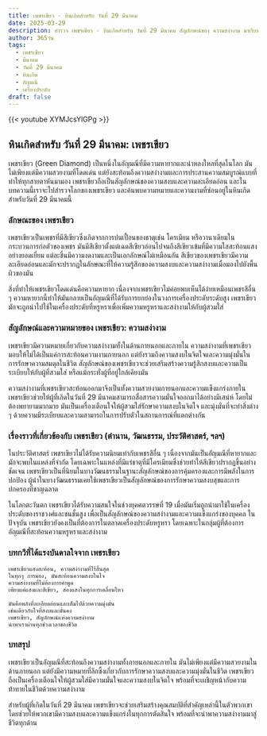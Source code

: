 ```yaml
---
title: เพชรเขียว - หินเกิดสำหรับ วันที่ 29 มีนาคม
date: 2025-03-29
description: สำรวจ เพชรเขียว - หินเกิดสำหรับ วันที่ 29 มีนาคม สัญลักษณ์ของ ความสง่างาม มาเรียนรู้ความหมายลึกซึ้งของหินพิเศษนี้
author: 365วัน
tags:
  - เพชรเขียว
  - มีนาคม
  - วันที่ 29 มีนาคม
  - หินเกิด
  - อัญมณี
  - เครื่องประดับ
draft: false
---
```


{{< youtube XYMJcsYlGPg >}}

## หินเกิดสำหรับ วันที่ 29 มีนาคม: เพชรเขียว

เพชรเขียว (Green Diamond) เป็นหนึ่งในอัญมณีที่มีความหายากและน่าหลงใหลที่สุดในโลก มันไม่เพียงแต่มีความสวยงามที่โดดเด่น แต่ยังสะท้อนถึงความสง่างามและการประสานความสมบูรณ์แบบที่ทำให้ทุกสายตาหันมามอง เพชรเขียวถือเป็นสัญลักษณ์ของความสงบและความละเอียดอ่อน และในบทความนี้เราจะไปสำรวจโลกของเพชรเขียว และค้นพบความหมายและความงามที่ซ่อนอยู่ในหินเกิดสำหรับวันที่ 29 มีนาคมนี้

### ลักษณะของ เพชรเขียว

เพชรเขียวเป็นเพชรที่มีสีเขียวซึ่งเกิดจากการปนเปื้อนของธาตุเช่น โครเมียม หรือวานาเดียมในกระบวนการก่อตัวของเพชร มันมีสีเขียวตั้งแต่เฉดสีเขียวอ่อนไปจนถึงสีเขียวเข้มที่มีความใสสะท้อนแสงอย่างยอดเยี่ยม แต่ละชิ้นมีความงดงามและเป็นเอกลักษณ์ไม่เหมือนกัน สีเขียวของเพชรเขียวมีความละเอียดอ่อนและมักจะปรากฏในลักษณะที่ให้ความรู้สึกของความสงบและความสง่างามเมื่อมองไปยังพื้นผิวของมัน

สิ่งที่ทำให้เพชรเขียวโดดเด่นคือความหายาก เนื่องจากเพชรเขียวไม่ค่อยพบเห็นได้ง่ายเหมือนเพชรสีอื่น ๆ ความหายากนี้ทำให้มันกลายเป็นอัญมณีที่ได้รับการยกย่องในวงการเครื่องประดับระดับสูง เพชรเขียวมักจะถูกนำไปใช้ในเครื่องประดับที่หรูหราเพื่อเพิ่มความหรูหราและสง่างามให้กับผู้สวมใส่

### สัญลักษณ์และความหมายของ เพชรเขียว: ความสง่างาม

เพชรเขียวมีความหมายเกี่ยวกับความสง่างามทั้งในด้านภายนอกและภายใน ความสง่างามที่เพชรเขียวมอบให้ไม่ได้เป็นแค่การสะท้อนความงามภายนอก แต่ยังรวมถึงความสงบในจิตใจและความมุ่งมั่นในการรักษาความสมดุลในชีวิต สัญลักษณ์ของเพชรเขียวจะช่วยเสริมสร้างความรู้สึกสงบและความเป็นระเบียบให้กับผู้ที่สวมใส่ หรือแม้กระทั่งผู้ที่อยู่ใกล้เคียงมัน

ความสง่างามที่เพชรเขียวสะท้อนออกมาจึงเป็นทั้งความสวยงามภายนอกและความแข็งแกร่งภายใน เพชรเขียวช่วยให้ผู้ที่เกิดในวันที่ 29 มีนาคมสามารถสื่อสารความมั่นใจออกมาได้อย่างมีเสน่ห์ โดยไม่ต้องพยายามมากมาย มันเป็นเครื่องเตือนใจให้ผู้สวมใส่รักษาความสงบในจิตใจ และมุ่งมั่นที่จะทำสิ่งต่าง ๆ ด้วยความมีระเบียบและความสามารถในการปรับตัวในสถานการณ์ที่แตกต่างกัน

### เรื่องราวที่เกี่ยวข้องกับ เพชรเขียว (ตำนาน, วัฒนธรรม, ประวัติศาสตร์, ฯลฯ)

ในประวัติศาสตร์ เพชรเขียวไม่ได้รับความนิยมเท่ากับเพชรสีอื่น ๆ เนื่องจากมันเป็นอัญมณีที่หายากและมักจะพบในแหล่งที่จำกัด โดยเฉพาะในแหล่งที่มีแร่ธาตุที่มีโครเมียมซึ่งช่วยทำให้สีเขียวปรากฏขึ้นอย่างชัดเจน เพชรเขียวเป็นที่นิยมในบางวัฒนธรรมในฐานะสัญลักษณ์ของการคุ้มครองและการมีพลังในการปกป้อง ผู้นำในบางวัฒนธรรมเคยใช้เพชรเขียวเป็นสัญลักษณ์ของการรักษาความสงบสุขและการปกครองที่ชาญฉลาด

ในโลกตะวันตก เพชรเขียวได้รับความสนใจในช่วงยุคศตวรรษที่ 19 เมื่อมันเริ่มถูกนำมาใช้ในเครื่องประดับของราชวงศ์และชนชั้นสูง เพื่อเป็นสัญลักษณ์ของความสง่างามและความแข็งแกร่งของบุคคล ในปัจจุบัน เพชรเขียวยังคงเป็นที่ต้องการในตลาดเครื่องประดับหรูหรา โดยเฉพาะในกลุ่มผู้ที่ต้องการอัญมณีที่สะท้อนความหรูหราและสง่างาม

### บทกวีที่ได้แรงบันดาลใจจาก เพชรเขียว

```
เพชรเขียวแสงสะท้อน, ความสง่างามที่ไร้สิ้นสุด  
ในทุกๆ การมอง, มันสะท้อนความสงบในใจ  
ความสง่างามที่ไม่ต้องการคำพูด  
เพียงแค่แสงและสีเขียว, ส่องแสงในทุกการเคลื่อนไหว

มันคือพลังที่ละเอียดอ่อนและเต็มไปด้วยความมุ่งมั่น  
เช่นเดียวกับใจที่สงบและมั่นคง  
เพชรเขียว, สัญลักษณ์แห่งความสง่างาม  
นำพาเราผ่านทุกช่วงเวลาของชีวิต
```

### บทสรุป

เพชรเขียวเป็นอัญมณีที่สะท้อนถึงความสง่างามทั้งภายนอกและภายใน มันไม่เพียงแต่มีความสวยงามในด้านภายนอก แต่ยังมีความหมายที่ลึกซึ้งเกี่ยวกับการรักษาความสงบและความมุ่งมั่นในชีวิต เพชรเขียวถือเป็นเครื่องเตือนใจให้ผู้สวมใส่มีความมั่นใจและความสงบในจิตใจ พร้อมที่จะเผชิญหน้ากับความท้าทายในชีวิตด้วยความสง่างาม

สำหรับผู้ที่เกิดในวันที่ 29 มีนาคม เพชรเขียวจะช่วยเสริมสร้างคุณสมบัติที่สำคัญเหล่านี้ในตัวพวกเขา โดยช่วยให้พวกเขามีความสงบและความแข็งแกร่งในทุกการตัดสินใจ พร้อมที่จะนำพาความสง่างามมาสู่ชีวิตทุกด้าน